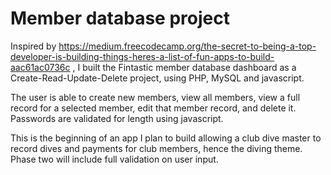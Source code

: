 # Member database project

Inspired by https://medium.freecodecamp.org/the-secret-to-being-a-top-developer-is-building-things-heres-a-list-of-fun-apps-to-build-aac61ac0736c , I built the Fintastic member database dashboard as a Create-Read-Update-Delete project, using PHP, MySQL and javascript.

The user is able to create new members, view all members, view a full record for a selected member, edit that member record, and delete it.  Passwords are validated for length using javascript.

This is the beginning of an app I plan to build allowing a club dive master to record dives and payments for club members, hence the diving theme.  Phase two will include full validation on user input.
